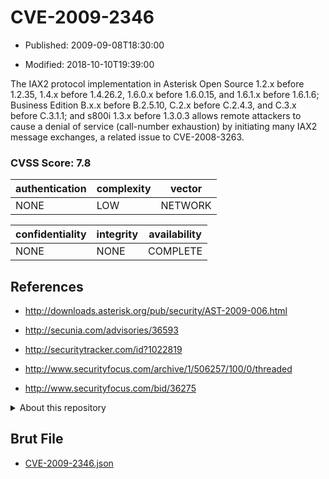 # CVE-2009-2346

- Published: 2009-09-08T18:30:00

- Modified: 2018-10-10T19:39:00

The IAX2 protocol implementation in Asterisk Open Source 1.2.x before 1.2.35, 1.4.x before 1.4.26.2, 1.6.0.x before 1.6.0.15, and 1.6.1.x before 1.6.1.6; Business Edition B.x.x before B.2.5.10, C.2.x before C.2.4.3, and C.3.x before C.3.1.1; and s800i 1.3.x before 1.3.0.3 allows remote attackers to cause a denial of service (call-number exhaustion) by initiating many IAX2 message exchanges, a related issue to CVE-2008-3263.

### CVSS Score: **7.8**

| authentication | complexity | vector |
| --- | --- | --- |
| NONE | LOW | NETWORK |

| confidentiality | integrity | availability |
| --- | --- | --- |
| NONE | NONE | COMPLETE |

## References

* http://downloads.asterisk.org/pub/security/AST-2009-006.html

* http://secunia.com/advisories/36593

* http://securitytracker.com/id?1022819

* http://www.securityfocus.com/archive/1/506257/100/0/threaded

* http://www.securityfocus.com/bid/36275

<details>
<summary>About this repository</summary> 

  This repository is part of the project [Live Hack CVE](https://github.com/Live-Hack-CVE). Main website can be found [www.live-hack.org](https://www.live-hack.org) 
  
  Made by [Sn0wAlice](https://github.com/Sn0wAlice) for the people that care about security and need to have a feed of the latest CVEs. Hope you enjoy it, don't forget to star the repo and follow me on [Twitter](https://twitter.com/Sn0wAlice) and [Github](https://github.com/Sn0wAlice). And that is my [personnal website](https://www.alice-snow.me/)

  - [Home Page](https://github.com/Live-Hack-CVE)
  - [Framework](https://github.com/Live-Hack-CVE/cve-framework)
  - [CVE database](https://github.com/Live-Hack-CVE/full_database)
  - [Changelog](https://github.com/Live-Hack-CVE/Changelog)
</details>

## Brut File

* [CVE-2009-2346.json](https://raw.githubusercontent.com/Live-Hack-CVE/full_database/main/cves/2009/CVE-2009-2346.json)

